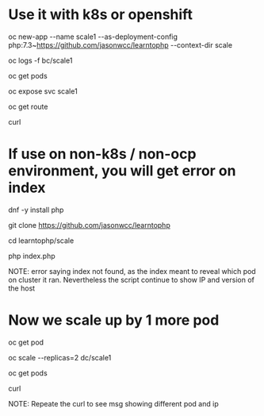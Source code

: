 # Use it with k8s or openshift
oc new-app --name scale1 --as-deployment-config php:7.3~https://github.com/jasonwcc/learntophp --context-dir scale 

oc logs -f bc/scale1

oc get pods

oc expose svc scale1

oc get route
<route-hostname>

curl <route-hostname>

# If use on non-k8s / non-ocp environment, you will get error on index
dnf -y install php

git clone https://github.com/jasonwcc/learntophp

cd learntophp/scale

php index.php

NOTE: error saying index not found, as the index meant to reveal which pod on cluster it ran. Nevertheless the script continue to show IP and version of the host

# Now we scale up by 1 more pod
oc get pod

oc scale --replicas=2 dc/scale1

oc get pods

curl <route-hostname>

NOTE: Repeate the curl to see msg showing different pod and ip

